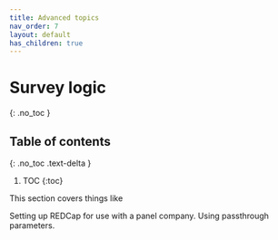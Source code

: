 ```yaml
---
title: Advanced topics
nav_order: 7
layout: default
has_children: true
---
```


# Survey logic
{: .no_toc }

## Table of contents
{: .no_toc .text-delta }

1. TOC
{:toc}

This section covers things like 

Setting up REDCap for use with a panel company.
Using passthrough parameters. 
